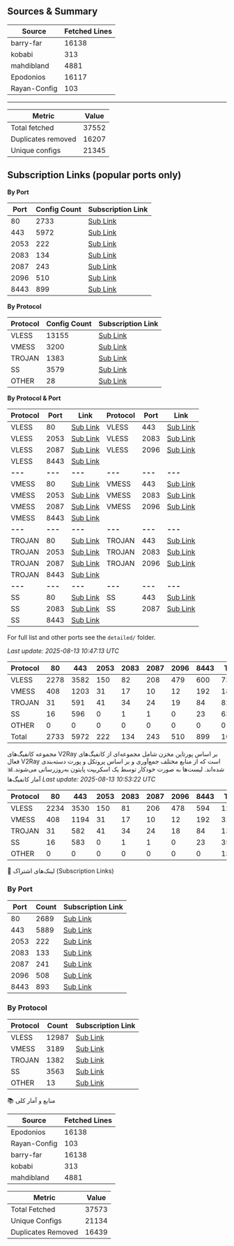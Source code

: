 
## Sources & Summary

| Source | Fetched Lines |
|---|---|
| barry-far | 16138 |
| kobabi | 313 |
| mahdibland | 4881 |
| Epodonios | 16117 |
| Rayan-Config | 103 |

---

| Metric | Value |
|---|---|
| Total fetched | 37552 |
| Duplicates removed | 16207 |
| Unique configs | 21345 |

## Subscription Links (popular ports only)

**By Port**

| Port | Config Count | Subscription Link |
|---|---|---|
| 80 | 2733 | [Sub Link](https://raw.githubusercontent.com/hamedcode/port-based-v2ray-configs/main/sub/port_80.txt) |
| 443 | 5972 | [Sub Link](https://raw.githubusercontent.com/hamedcode/port-based-v2ray-configs/main/sub/port_443.txt) |
| 2053 | 222 | [Sub Link](https://raw.githubusercontent.com/hamedcode/port-based-v2ray-configs/main/sub/port_2053.txt) |
| 2083 | 134 | [Sub Link](https://raw.githubusercontent.com/hamedcode/port-based-v2ray-configs/main/sub/port_2083.txt) |
| 2087 | 243 | [Sub Link](https://raw.githubusercontent.com/hamedcode/port-based-v2ray-configs/main/sub/port_2087.txt) |
| 2096 | 510 | [Sub Link](https://raw.githubusercontent.com/hamedcode/port-based-v2ray-configs/main/sub/port_2096.txt) |
| 8443 | 899 | [Sub Link](https://raw.githubusercontent.com/hamedcode/port-based-v2ray-configs/main/sub/port_8443.txt) |

**By Protocol**

| Protocol | Config Count | Subscription Link |
|---|---|---|
| VLESS | 13155 | [Sub Link](https://raw.githubusercontent.com/hamedcode/port-based-v2ray-configs/main/sub/vless.txt) |
| VMESS | 3200 | [Sub Link](https://raw.githubusercontent.com/hamedcode/port-based-v2ray-configs/main/sub/vmess.txt) |
| TROJAN | 1383 | [Sub Link](https://raw.githubusercontent.com/hamedcode/port-based-v2ray-configs/main/sub/trojan.txt) |
| SS | 3579 | [Sub Link](https://raw.githubusercontent.com/hamedcode/port-based-v2ray-configs/main/sub/ss.txt) |
| OTHER | 28 | [Sub Link](https://raw.githubusercontent.com/hamedcode/port-based-v2ray-configs/main/sub/other.txt) |

**By Protocol & Port**

| Protocol | Port | Link | Protocol | Port | Link |
|----------|------|------|----------|------|------|
| VLESS | 80 | [Sub Link](https://raw.githubusercontent.com/hamedcode/port-based-v2ray-configs/main/detailed/vless/80.txt) | VLESS | 443 | [Sub Link](https://raw.githubusercontent.com/hamedcode/port-based-v2ray-configs/main/detailed/vless/443.txt) |
| VLESS | 2053 | [Sub Link](https://raw.githubusercontent.com/hamedcode/port-based-v2ray-configs/main/detailed/vless/2053.txt) | VLESS | 2083 | [Sub Link](https://raw.githubusercontent.com/hamedcode/port-based-v2ray-configs/main/detailed/vless/2083.txt) |
| VLESS | 2087 | [Sub Link](https://raw.githubusercontent.com/hamedcode/port-based-v2ray-configs/main/detailed/vless/2087.txt) | VLESS | 2096 | [Sub Link](https://raw.githubusercontent.com/hamedcode/port-based-v2ray-configs/main/detailed/vless/2096.txt) |
| VLESS | 8443 | [Sub Link](https://raw.githubusercontent.com/hamedcode/port-based-v2ray-configs/main/detailed/vless/8443.txt) |  |  |  |
| **---** | **---** | **---** | **---** | **---** | **---** |
| VMESS | 80 | [Sub Link](https://raw.githubusercontent.com/hamedcode/port-based-v2ray-configs/main/detailed/vmess/80.txt) | VMESS | 443 | [Sub Link](https://raw.githubusercontent.com/hamedcode/port-based-v2ray-configs/main/detailed/vmess/443.txt) |
| VMESS | 2053 | [Sub Link](https://raw.githubusercontent.com/hamedcode/port-based-v2ray-configs/main/detailed/vmess/2053.txt) | VMESS | 2083 | [Sub Link](https://raw.githubusercontent.com/hamedcode/port-based-v2ray-configs/main/detailed/vmess/2083.txt) |
| VMESS | 2087 | [Sub Link](https://raw.githubusercontent.com/hamedcode/port-based-v2ray-configs/main/detailed/vmess/2087.txt) | VMESS | 2096 | [Sub Link](https://raw.githubusercontent.com/hamedcode/port-based-v2ray-configs/main/detailed/vmess/2096.txt) |
| VMESS | 8443 | [Sub Link](https://raw.githubusercontent.com/hamedcode/port-based-v2ray-configs/main/detailed/vmess/8443.txt) |  |  |  |
| **---** | **---** | **---** | **---** | **---** | **---** |
| TROJAN | 80 | [Sub Link](https://raw.githubusercontent.com/hamedcode/port-based-v2ray-configs/main/detailed/trojan/80.txt) | TROJAN | 443 | [Sub Link](https://raw.githubusercontent.com/hamedcode/port-based-v2ray-configs/main/detailed/trojan/443.txt) |
| TROJAN | 2053 | [Sub Link](https://raw.githubusercontent.com/hamedcode/port-based-v2ray-configs/main/detailed/trojan/2053.txt) | TROJAN | 2083 | [Sub Link](https://raw.githubusercontent.com/hamedcode/port-based-v2ray-configs/main/detailed/trojan/2083.txt) |
| TROJAN | 2087 | [Sub Link](https://raw.githubusercontent.com/hamedcode/port-based-v2ray-configs/main/detailed/trojan/2087.txt) | TROJAN | 2096 | [Sub Link](https://raw.githubusercontent.com/hamedcode/port-based-v2ray-configs/main/detailed/trojan/2096.txt) |
| TROJAN | 8443 | [Sub Link](https://raw.githubusercontent.com/hamedcode/port-based-v2ray-configs/main/detailed/trojan/8443.txt) |  |  |  |
| **---** | **---** | **---** | **---** | **---** | **---** |
| SS | 80 | [Sub Link](https://raw.githubusercontent.com/hamedcode/port-based-v2ray-configs/main/detailed/ss/80.txt) | SS | 443 | [Sub Link](https://raw.githubusercontent.com/hamedcode/port-based-v2ray-configs/main/detailed/ss/443.txt) |
| SS | 2083 | [Sub Link](https://raw.githubusercontent.com/hamedcode/port-based-v2ray-configs/main/detailed/ss/2083.txt) | SS | 2087 | [Sub Link](https://raw.githubusercontent.com/hamedcode/port-based-v2ray-configs/main/detailed/ss/2087.txt) |
| SS | 8443 | [Sub Link](https://raw.githubusercontent.com/hamedcode/port-based-v2ray-configs/main/detailed/ss/8443.txt) |  |  |  |

For full list and other ports see the `detailed/` folder.

_Last update: 2025-08-13 10:47:13 UTC_

| Protocol | 80 | 443 | 2053 | 2083 | 2087 | 2096 | 8443 | Total |
|---|---|---|---|---|---|---|---|---|
| VLESS | 2278 | 3582 | 150 | 82 | 208 | 479 | 600 | 7379 |
| VMESS | 408 | 1203 | 31 | 17 | 10 | 12 | 192 | 1873 |
| TROJAN | 31 | 591 | 41 | 34 | 24 | 19 | 84 | 824 |
| SS | 16 | 596 | 0 | 1 | 1 | 0 | 23 | 637 |
| OTHER | 0 | 0 | 0 | 0 | 0 | 0 | 0 | 0 |
| Total | 2733 | 5972 | 222 | 134 | 243 | 510 | 899 | 10713 |
مجموعه کانفیگ‌های V2Ray بر اساس پورتاین مخزن شامل مجموعه‌ای از کانفیگ‌های فعال V2Ray است که از منابع مختلف جمع‌آوری و بر اساس پروتکل و پورت دسته‌بندی شده‌اند. لیست‌ها به صورت خودکار توسط یک اسکریپت پایتون به‌روزرسانی می‌شوند.📊 آمار کانفیگ‌ها<!-- START-STATS -->
_Last update: 2025-08-13 10:53:22 UTC_

| Protocol | 80 | 443 | 2053 | 2083 | 2087 | 2096 | 8443 | Total |
|---|---|---|---|---|---|---|---|---|
| VLESS | 2234 | 3530 | 150 | 81 | 206 | 478 | 594 | 12987 |
| VMESS | 408 | 1194 | 31 | 17 | 10 | 12 | 192 | 3189 |
| TROJAN | 31 | 582 | 41 | 34 | 24 | 18 | 84 | 1382 |
| SS | 16 | 583 | 0 | 1 | 1 | 0 | 23 | 3563 |
| OTHER | 0 | 0 | 0 | 0 | 0 | 0 | 0 | 13 |
<!-- END-STATS -->🔗 لینک‌های اشتراک (Subscription Links)<!-- START-LINKS -->
### By Port
| Port | Count | Subscription Link |
|---|---|---|
| 80 | 2689 | [Sub Link](https://raw.githubusercontent.com/hamedcode/port-based-v2ray-configs/main/sub/port_80.txt) |
| 443 | 5889 | [Sub Link](https://raw.githubusercontent.com/hamedcode/port-based-v2ray-configs/main/sub/port_443.txt) |
| 2053 | 222 | [Sub Link](https://raw.githubusercontent.com/hamedcode/port-based-v2ray-configs/main/sub/port_2053.txt) |
| 2083 | 133 | [Sub Link](https://raw.githubusercontent.com/hamedcode/port-based-v2ray-configs/main/sub/port_2083.txt) |
| 2087 | 241 | [Sub Link](https://raw.githubusercontent.com/hamedcode/port-based-v2ray-configs/main/sub/port_2087.txt) |
| 2096 | 508 | [Sub Link](https://raw.githubusercontent.com/hamedcode/port-based-v2ray-configs/main/sub/port_2096.txt) |
| 8443 | 893 | [Sub Link](https://raw.githubusercontent.com/hamedcode/port-based-v2ray-configs/main/sub/port_8443.txt) |

### By Protocol
| Protocol | Count | Subscription Link |
|---|---|---|
| VLESS | 12987 | [Sub Link](https://raw.githubusercontent.com/hamedcode/port-based-v2ray-configs/main/sub/vless.txt) |
| VMESS | 3189 | [Sub Link](https://raw.githubusercontent.com/hamedcode/port-based-v2ray-configs/main/sub/vmess.txt) |
| TROJAN | 1382 | [Sub Link](https://raw.githubusercontent.com/hamedcode/port-based-v2ray-configs/main/sub/trojan.txt) |
| SS | 3563 | [Sub Link](https://raw.githubusercontent.com/hamedcode/port-based-v2ray-configs/main/sub/ss.txt) |
| OTHER | 13 | [Sub Link](https://raw.githubusercontent.com/hamedcode/port-based-v2ray-configs/main/sub/other.txt) |
<!-- END-LINKS -->📚 منابع و آمار کلی<!-- START-SOURCES -->
| Source | Fetched Lines |
|---|---|
| Epodonios | 16138 |
| Rayan-Config | 103 |
| barry-far | 16138 |
| kobabi | 313 |
| mahdibland | 4881 |

| Metric | Value |
|---|---|
| Total Fetched | 37573 |
| Unique Configs | 21134 |
| Duplicates Removed | 16439 |
<!-- END-SOURCES -->
